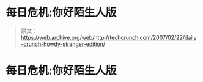 # 每日危机:你好陌生人版 

> 原文：<https://web.archive.org/web/http://techcrunch.com/2007/02/22/daily-crunch-howdy-stranger-edition/>

# 每日危机:你好陌生人版